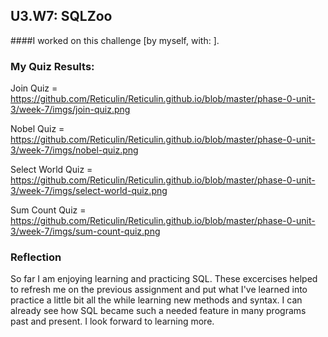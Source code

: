 ## U3.W7: SQLZoo

####I worked on this challenge [by myself, with: ].



### My Quiz Results:
Join Quiz = https://github.com/Reticulin/Reticulin.github.io/blob/master/phase-0-unit-3/week-7/imgs/join-quiz.png

Nobel Quiz = https://github.com/Reticulin/Reticulin.github.io/blob/master/phase-0-unit-3/week-7/imgs/nobel-quiz.png

Select World Quiz = https://github.com/Reticulin/Reticulin.github.io/blob/master/phase-0-unit-3/week-7/imgs/select-world-quiz.png

Sum Count Quiz = https://github.com/Reticulin/Reticulin.github.io/blob/master/phase-0-unit-3/week-7/imgs/sum-count-quiz.png






### Reflection

So far I am enjoying learning and practicing SQL. These excercises helped to refresh me on the previous assignment and put what I've learned into practice a little bit all the while learning new methods and syntax. I can already see how SQL became such a needed feature in many programs past and present. I look forward to learning more.